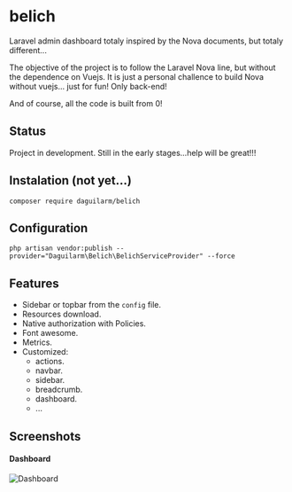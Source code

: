 # belich
Laravel admin dashboard totaly inspired by the Nova documents, but totaly different...

The objective of the project is to follow the Laravel Nova line, but without the dependence on Vuejs. It is just a personal challence to build Nova without vuejs... just for fun! Only back-end!

And of course, all the code is built from 0!

## Status 

Project in development. Still in the early stages...help will be great!!!

## Instalation (not yet...)

`composer require daguilarm/belich`

## Configuration 

`php artisan vendor:publish --provider="Daguilarm\Belich\BelichServiceProvider" --force`

## Features 

- Sidebar or topbar from the `config` file.
- Resources download.
- Native authorization with Policies.
- Font awesome.
- Metrics.
- Customized:
    + actions.
    + navbar.
    + sidebar.
    + breadcrumb.
    + dashboard.
    + ...

## Screenshots

#### Dashboard
![Dashboard](https://raw.githubusercontent.com/daguilarm/belich/master/documents/videos/belich.gif)
